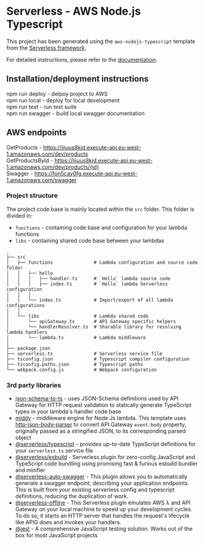 # Serverless - AWS Node.js Typescript

This project has been generated using the `aws-nodejs-typescript` template from the [Serverless framework](https://www.serverless.com/).

For detailed instructions, please refer to the [documentation](https://www.serverless.com/framework/docs/providers/aws/).

## Installation/deployment instructions

npm run deploy - delpoy project to AWS  
npm run local - deploy for local development  
npm run test - run test suite  
npm run swagger - build local swagger documentation  

## AWS endpoints

GetProducts - https://jjiuus8kjd.execute-api.eu-west-1.amazonaws.com/dev/products  
GetProductsById - https://jjiuus8kjd.execute-api.eu-west-1.amazonaws.com/dev/products/{id}  
Swagger - https://fon5cay0fg.execute-api.eu-west-1.amazonaws.com/swagger  

### Project structure

The project code base is mainly located within the `src` folder. This folder is divided in:

- `functions` - containing code base and configuration for your lambda functions
- `libs` - containing shared code base between your lambdas

```
.
├── src
│   ├── functions               # Lambda configuration and source code folder
│   │   ├── hello
│   │   │   ├── handler.ts      # `Hello` lambda source code
│   │   │   ├── index.ts        # `Hello` lambda Serverless configuration
│   │   │
│   │   └── index.ts            # Import/export of all lambda configurations
│   │
│   └── libs                    # Lambda shared code
│       └── apiGateway.ts       # API Gateway specific helpers
│       └── handlerResolver.ts  # Sharable library for resolving lambda handlers
│       └── lambda.ts           # Lambda middleware
│
├── package.json
├── serverless.ts               # Serverless service file
├── tsconfig.json               # Typescript compiler configuration
├── tsconfig.paths.json         # Typescript paths
└── webpack.config.js           # Webpack configuration
```

### 3rd party libraries

- [json-schema-to-ts](https://github.com/ThomasAribart/json-schema-to-ts) - uses JSON-Schema definitions used by API Gateway for HTTP request validation to statically generate TypeScript types in your lambda's handler code base
- [middy](https://github.com/middyjs/middy) - middleware engine for Node.Js lambda. This template uses [http-json-body-parser](https://github.com/middyjs/middy/tree/master/packages/http-json-body-parser) to convert API Gateway `event.body` property, originally passed as a stringified JSON, to its corresponding parsed object
- [@serverless/typescript](https://github.com/serverless/typescript) - provides up-to-date TypeScript definitions for your `serverless.ts` service file
- [@serverless/esbuild](https://www.serverless.com/plugins/serverless-esbuild) - Serverless plugin for zero-config JavaScript and TypeScript code bundling using promising fast & furious esbuild bundler and minifier
- [@serverless-auto-swagger](https://github.com/completecoding/serverless-auto-swagger) - This plugin allows you to automatically generate a swagger endpoint, describing your application endpoints. This is built from your existing serverless config and typescript definitions, reducing the duplication of work.
- [@serverless-offline](https://www.serverless.com/plugins/serverless-offline) - This Serverless plugin emulates AWS λ and API Gateway on your local machine to speed up your development cycles. To do so, it starts an HTTP server that handles the request's lifecycle like APIG does and invokes your handlers.
- [@jest](https://github.com/jestjs/jest) - A comprehensive JavaScript testing solution. Works out of the box for most JavaScript projects
